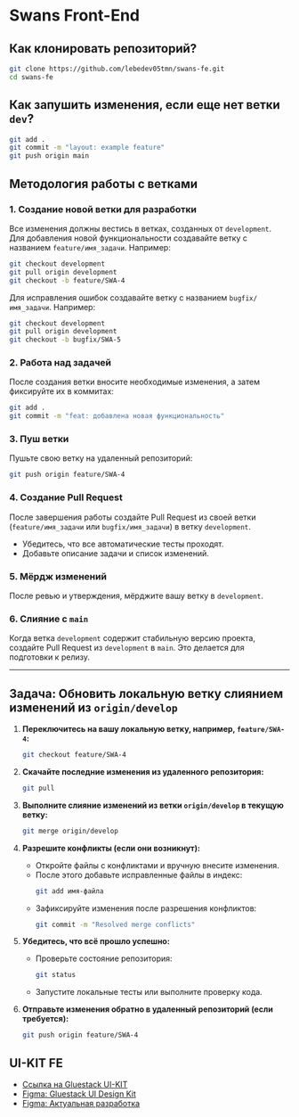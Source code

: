 
# Swans Front-End

## Как клонировать репозиторий?

```bash
git clone https://github.com/lebedev05tmn/swans-fe.git
cd swans-fe
```

## Как запушить изменения, если еще нет ветки `dev`?

```bash
git add .
git commit -m "layout: example feature"
git push origin main
```

## Методология работы с ветками

### 1. Создание новой ветки для разработки
Все изменения должны вестись в ветках, созданных от `development`.  
Для добавления новой функциональности создавайте ветку с названием `feature/имя_задачи`. Например:
```bash
git checkout development
git pull origin development
git checkout -b feature/SWA-4
```

Для исправления ошибок создавайте ветку с названием `bugfix/имя_задачи`. Например:
```bash
git checkout development
git pull origin development
git checkout -b bugfix/SWA-5
```

### 2. Работа над задачей
После создания ветки вносите необходимые изменения, а затем фиксируйте их в коммитах:
```bash
git add .
git commit -m "feat: добавлена новая функциональность"
```

### 3. Пуш ветки
Пушьте свою ветку на удаленный репозиторий:
```bash
git push origin feature/SWA-4
```

### 4. Создание Pull Request
После завершения работы создайте Pull Request из своей ветки (`feature/имя_задачи` или `bugfix/имя_задачи`) в ветку `development`.

- Убедитесь, что все автоматические тесты проходят.
- Добавьте описание задачи и список изменений.

### 5. Мёрдж изменений
После ревью и утверждения, мёрджите вашу ветку в `development`.

### 6. Слияние с `main`
Когда ветка `development` содержит стабильную версию проекта, создайте Pull Request из `development` в `main`. Это делается для подготовки к релизу.

---

## Задача: Обновить локальную ветку слиянием изменений из `origin/develop`

1. **Переключитесь на вашу локальную ветку, например, `feature/SWA-4`:**
   ```bash
   git checkout feature/SWA-4
   ```

2. **Скачайте последние изменения из удаленного репозитория:**
   ```bash
   git pull
   ```

3. **Выполните слияние изменений из ветки `origin/develop` в текущую ветку:**
   ```bash
   git merge origin/develop
   ```

4. **Разрешите конфликты (если они возникнут):**
   - Откройте файлы с конфликтами и вручную внесите изменения.
   - После этого добавьте исправленные файлы в индекс:
     ```bash
     git add имя-файла
     ```
   - Зафиксируйте изменения после разрешения конфликтов:
     ```bash
     git commit -m "Resolved merge conflicts"
     ```

5. **Убедитесь, что всё прошло успешно:**
   - Проверьте состояние репозитория:
     ```bash
     git status
     ```
   - Запустите локальные тесты или выполните проверку кода.

6. **Отправьте изменения обратно в удаленный репозиторий (если требуется):**
   ```bash
   git push origin feature/SWA-4
   ```


## UI-KIT FE
- [Ссылка на Gluestack UI-KIT](https://gluestack.io/)
- [Figma: Gluestack UI Design Kit](https://www.figma.com/community/file/1358053104938234615/gluestack-ui-v2-0-design-kit)
- [Figma: Актуальная разработка](https://www.figma.com/design/Dc7Udvm94UvYIdK0eiG9B0/Swans-project?node-id=0-1&t=p5YUeWB4GgeNrt9S-1)
